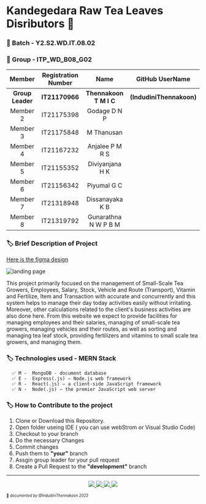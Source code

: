 

# **Kandegedara Raw Tea Leaves Disributors** 🍃
### 🔖 Batch - Y2.S2.WD.IT.08.02
### 🔖 Group - ITP_WD_B08_G02

|Member | Registration Number| Name | GitHub UserName |
| :---: | :---: | :---: | :---: |
|**Group Leader**| **IT21170966** | **Thennakoon T M I C** | **(IndudiniThennakoon)**| 
|Member 2|  IT21175398 |  Godage D N P| | 
|Member 3|  IT21175848 |  M Thanusan| | 
|Member 4|  IT21167232 | Anjalee P M R S| | 
|Member 5|  IT21155352 |  Diviyanjana H K| | 
|Member 6|  IT21156342 |  Piyumal G C||
|Member 7|  IT21318948 |  Dissanayaka K B ||
|Member 8| IT21319792 |  Gunarathna N W P B M| | 

### 🏷️ Brief Description of Project 
[Here is the figma design](https://www.figma.com/file/Wqvk5ie5L1shzj0jx9SmbY/Kandegedara-Tea-Distributors?node-id=0-1&t=5CxxSm9kJSbdu51i-0)

![landing page](https://user-images.githubusercontent.com/99181964/224741985-372aa845-7d19-408d-bcae-ab4a2444694d.png)


This project primarily focused on the management of Small-Scale Tea Growers, Employees, Salary, Stock, Vehicle and Route (Transport), Vitamin and Fertilize, Item and Transaction with accurate and concurrently and this system helps to manage their day today activities easily without irritating. Moreover, other calculations related to the client's business activities are also done here. From this website we expect to provide facilities for managing employees and their salaries, managing of small-scale tea growers, managing vehicles and their routes, as well as sorting and managing tea leaf stock, providing fertilizers and vitamins to small scale tea growers, and managing them.

### 🏷️ Technologies used - MERN Stack
      ✅ M -  MongoDB - document database
      ✅ E -  Express(.js) — Node.js web framework
      ✅ R -  React(.js) — a client-side JavaScript framework    
      ✅ N -  Node(.js) — the premier JavaScript web server


### 🏷️ How to Contribute to the project
01.  Clone or Download this Repository.
02.  Open folder useing IDE ( you can use webStrom or Visual Studio Code)
03.  Checkout to your branch 
04.  Do the necessary Changes
05.  Commit changes 
06.  Push them to **"your"** branch
07.  Assgin group leader for your pull request
08.  Create a Pull Request to the **"development"** branch

______________
<p align ="center">
<a href = "https://www.mongodb.com/"><img src="https://img.icons8.com/external-tal-revivo-color-tal-revivo/48/null/external-mongodb-a-cross-platform-document-oriented-database-program-logo-color-tal-revivo.png"/>
<a href = "https://expressjs.com/"><img src="https://img.icons8.com/office/48/null/express-js.png"/>
<a href = "https://reactjs.org/"><img src="https://img.icons8.com/office/48/null/react.png"/>
<a herf = "https://nodejs.org/en/"> <img src="https://img.icons8.com/fluency/48/null/node-js.png"/>
</p>


<sub><sup>📌 *documented by @IndudiniThennakoon 2023* </sup></sub>
